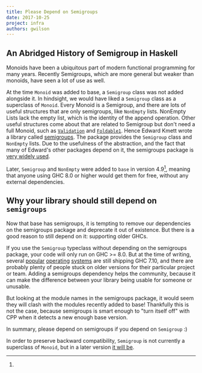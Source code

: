 ```yaml
---
title: Please Depend on Semigroups
date: 2017-10-25
project: infra
authors: gwilson
---
```


## An Abridged History of Semigroup in Haskell

Monoids have been a ubiquitous part of modern functional programming for many
years. Recently Semigroups, which are more general but weaker than monoids,
have seen a lot of use as well.

At the time `Monoid` was added to base, a `Semigroup` class was not added
alongside it. In hindsight, we would have liked a `Semigroup` class as a
superclass of `Monoid`. Every Monoid is a Semigroup, and there are lots of
useful structures that are only semigroups, like `NonEmpty` lists. NonEmpty
Lists lack the empty list, which is the identity of the append operation.
Other useful structures come about that are related to Semigroup but don't
need a full Monoid, such as [`Validation`](https://github.com/qfpl/validation/)
and [`Foldable1`](https://hackage.haskell.org/package/semigroupoids/docs/Data-Semigroup-Foldable.html).
Hence Edward Kmett wrote a library called [semigroups](https://hackage.haskell.org/package/semigroups).
The package provides the `Semigroup` class and `NonEmpty` lists. Due to the
usefulness of the abstraction, and the fact that many of Edward's other
packages depend on it, the semigroups package is
[very widely used](https://packdeps.haskellers.com/reverse/semigroups).

Later, `Semigroup` and `NonEmpty` were added to `base` in version 4.9[^1], meaning
that anyone using GHC 8.0 or higher would get them for free, without any
external dependencies.

## Why your library should still depend on `semigroups`

Now that base has semigroups, it is tempting to remove our dependencies on
the semigroups package and deprecate it out of existence. But there is a
good reason to still depend on it: supporting older GHCs.

If you use the
`Semigroup` typeclass without depending on the semigroups package, your code
will only run on GHC >= 8.0. But at the time of writing, several
[popular](https://packages.ubuntu.com/search?keywords=ghc)
[operating](https://fedoraproject.org/wiki/Haskell_Platform)
[systems](https://software.opensuse.org/package/ghc)
are still shipping GHC 7.10, and there are probably plenty of people stuck on
older versions for their particular project or team. Adding a semigroups
dependency helps the community, because it can make the difference between your
library being usable for someone or unusable.

But looking at the module names in the semigroups package, it would seem they
will clash with the modules recently added to base! Thankfully this is not the
case, because semigroups is smart enough to "turn itself off" with CPP when it
detects a new enough base version.

In summary, please depend on semigroups if you depend on `Semigroup` :)

[^1]:
  In order to preserve backward compatibility, `Semigroup`
  is not currently a superclass of `Monoid`, but in a later version
  [it will be](https://prime.haskell.org/wiki/Libraries/Proposals/SemigroupMonoid).


